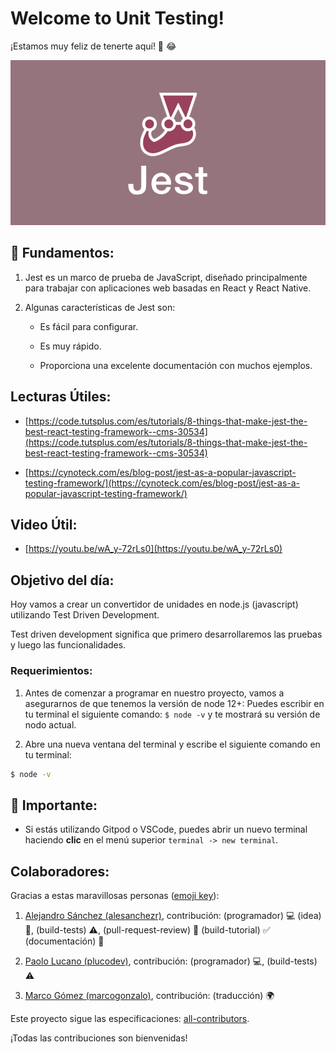 #  Welcome to Unit Testing!

¡Estamos muy feliz de tenerte aquí! 🎉 😂

![welcome jest](../../assets/welcome.png)

## 💬 Fundamentos:

1. Jest es un marco de prueba de JavaScript, diseñado principalmente para trabajar con aplicaciones web basadas en React y React Native.

2. Algunas características de Jest son:

    + Es fácil para configurar.

    + Es muy rápido.

    + Proporciona una excelente documentación con muchos ejemplos.

## Lecturas Útiles:

+ [https://code.tutsplus.com/es/tutorials/8-things-that-make-jest-the-best-react-testing-framework--cms-30534](https://code.tutsplus.com/es/tutorials/8-things-that-make-jest-the-best-react-testing-framework--cms-30534)

+ [https://cynoteck.com/es/blog-post/jest-as-a-popular-javascript-testing-framework/](https://cynoteck.com/es/blog-post/jest-as-a-popular-javascript-testing-framework/)

## Video Útil:

+ [https://youtu.be/wA_y-72rLs0](https://youtu.be/wA_y-72rLs0)

## Objetivo del día:

Hoy vamos a crear un convertidor de unidades en node.js (javascript) utilizando Test Driven Development.

Test driven development significa que primero desarrollaremos las pruebas y luego las funcionalidades.

### Requerimientos:

1. Antes de comenzar a programar en nuestro proyecto, vamos a asegurarnos de que tenemos la versión de node 12+: Puedes escribir en tu terminal el siguiente comando: `$ node -v` y te mostrará su versión de nodo actual.

2. Abre una nueva ventana del terminal y escribe el siguiente comando en tu terminal:

```bash 
$ node -v
```

## 🔎 Importante:

+ Si estás utilizando Gitpod o VSCode, puedes abrir un nuevo terminal haciendo **clic** en el menú superior `terminal -> new terminal`.

## Colaboradores:

Gracias a estas maravillosas personas ([emoji key](https://github.com/kentcdodds/all-contributors#emoji-key)):

1. [Alejandro Sánchez (alesanchezr)](https://github.com/alesanchezr), contribución: (programador) :computer: (idea) 🤔, (build-tests) :warning:, (pull-request-review) :eyes: (build-tutorial) :white_check_mark: (documentación) :book:

2. [Paolo Lucano (plucodev)](https://github.com/plucodev), contribución: (programador) :computer:, (build-tests) :warning:

3. [Marco Gómez (marcogonzalo)](https://github.com/marcogonzalo), contribución: (traducción) :earth_africa:

Este proyecto sigue las especificaciones: [all-contributors](https://github.com/kentcdodds/all-contributors). 

¡Todas las contribuciones son bienvenidas!

